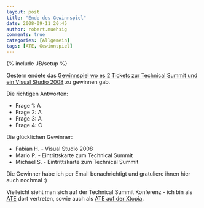 ```yaml
---
layout: post
title: "Ende des Gewinnspiel"
date: 2008-09-11 20:45
author: robert.muehsig
comments: true
categories: [Allgemein]
tags: [ATE, Gewinnspiel]
---
```

{% include JB/setup %}
<p>Gestern endete das <a href="{{BASE_PATH}}/2008/08/05/gewinnspiel-zum-technical-summit-2008/">Gewinnspiel wo es 2 Tickets zur Technical Summit und ein Visual Studio 2008</a> zu gewinnen gab.</p> <p>Die richtigen Antworten:</p> <ul> <li>Frage 1: A</li> <li>Frage 2: A</li> <li>Frage 3: A</li> <li>Frage 4: C</li></ul> <p>Die glücklichen Gewinner:</p> <ul> <li>Fabian H. - Visual Studio 2008</li> <li>Mario P. - Eintrittskarte zum Technical Summit</li> <li>Michael S. - Eintrittskarte zum Technical Summit</li></ul> <p>Die Gewinner habe ich per Email benachrichtigt und gratuliere ihnen hier auch nochmal :)</p> <p>Vielleicht sieht man sich auf der Technical Summit Konferenz - ich bin als <a href="http://www.technical-summit.de/AskTheExperts_ts08.mspx#RobertMuehsig">ATE</a> dort vertreten, sowie auch als <a href="http://www.xtopia-konferenz.de/AskTheExperts_xt08.mspx#RobertMuehsig">ATE auf der Xtopia</a>.</p>
